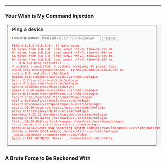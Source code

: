 ---

### Your Wish is My Command Injection

![](Images/passwd.png)


### A Brute Force to Be Reckoned With
